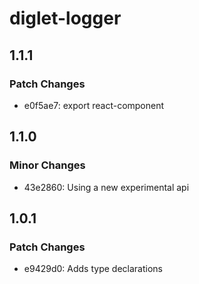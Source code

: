 # diglet-logger

## 1.1.1

### Patch Changes

- e0f5ae7: export react-component

## 1.1.0

### Minor Changes

- 43e2860: Using a new experimental api

## 1.0.1

### Patch Changes

- e9429d0: Adds type declarations
